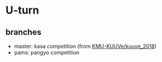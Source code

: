 # U-turn

## branches
- master: kasa competition (from [KMU-KUUVe/kuuve_2018](https://github.com/KMU-KUUVe/kuuve_2018))
- pams: pangyo competition
